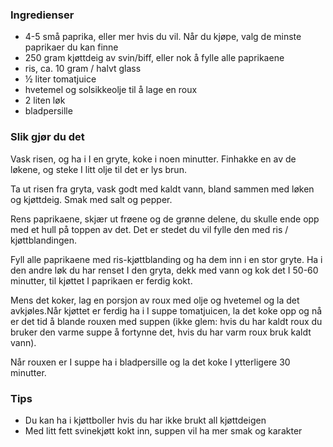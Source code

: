 
### Ingredienser
- 4-5 små paprika, eller mer hvis du vil. Når du kjøpe, valg de minste paprikaer du kan finne
- 250 gram kjøttdeig av svin/biff, eller nok å fylle alle paprikaene
- ris, ca. 10 gram / halvt glass
- ½ liter tomatjuice
- hvetemel og solsikkeolje til å lage en roux
- 2 liten løk
- bladpersille

### Slik gjør du det

Vask risen, og ha i I en gryte, koke i noen minutter. Finhakke en av de løkene, og steke I litt olje til det er lys brun.

 Ta ut risen fra gryta, vask godt med kaldt vann, bland sammen med løken og kjøttdeig. Smak med salt og pepper.

 Rens paprikaene, skjær ut frøene og de grønne delene, du skulle ende opp med et hull på toppen av det. Det er stedet du vil fylle den med ris / kjøttblandingen.

 Fyll alle paprikaene med ris-kjøttblanding og ha dem inn i en stor gryte. Ha i den andre løk du har renset I den gryta, dekk med vann og kok det I 50-60 minutter, til kjøttet I paprikaen er ferdig kokt.

 Mens det koker, lag en porsjon av roux med olje og hvetemel og la det avkjøles.Når kjøttet er ferdig ha i I suppe tomatjuicen, la det koke opp og nå er det tid å blande rouxen med suppen (ikke glem: hvis du har kaldt roux du bruker den varme suppe å fortynne det, hvis du har varm roux bruk kaldt vann).

 Når rouxen er I suppe ha i bladpersille og la det koke I ytterligere 30 minutter.

### Tips

- Du kan ha i kjøttboller hvis du har ikke brukt all kjøttdeigen
- Med litt fett svinekjøtt kokt inn, suppen vil ha mer smak og karakter